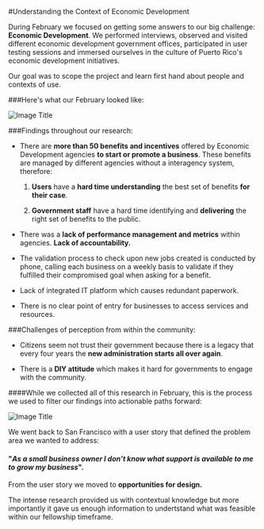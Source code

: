 #Understanding the Context of Economic Development


During February we focused on getting some answers to our big challenge: **Economic Development**. We performed interviews, observed and visited different economic development government offices, participated in user testing sessions and immersed ourselves in the culture of Puerto Rico's economic development initiatives.

Our goal was to scope the project and learn first hand about people and contexts of use.

###Here's what our February looked like:

![Image Title](http://cl.ly/WIO1/unnamed.png)

###Findings throughout our research:

* There are **more than 50 benefits and incentives** offered by Economic Development agencies **to start or promote a business**. These benefits are managed by different agencies without a interagency system, therefore:

    1. **Users** have a **hard time understanding** the best set of benefits **for their case**.

    2. **Government staff** have a hard time identifying and **delivering** the right set of benefits to the public.


* There was a **lack of performance management and metrics** within agencies. **Lack of accountability.**


* The validation process to check upon new jobs created is conducted by phone, calling each business on a weekly basis to validate if they fulfilled their compromised goal when asking for a benefit.


* Lack of integrated IT platform which causes redundant paperwork.


* There is no clear point of entry for businesses to access services and resources.


###Challenges of perception from within the community:

* Citizens seem not trust their government because there is a legacy that every four years the **new administration starts all over again**.


* There is a **DIY attitude** which makes it hard for governments to engage with the community.


####While we collected all of this research in February, this is the process we used to filter our findings into actionable paths forward:

![Image Title](http://cl.ly/WIgU/unnamed.png)

We went back to San Francisco with a user story that defined the problem area we wanted to address:

#### "*As a small business owner I don’t know what **support** is available to me to grow my business*".



From the user story we moved to **opportunities for design.**

The intense research provided us with contextual knowledge but more importantly it gave us enough information to undertstand what was feasible within our fellowship timeframe.





